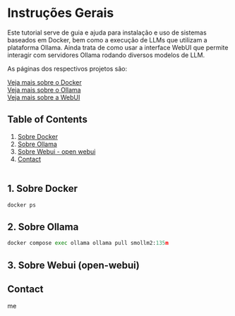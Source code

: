 # Instruções Gerais

Este tutorial serve de guia e ajuda para instalação e uso de sistemas  baseados em Docker,
bem como a execução de LLMs que utilizam a plataforma Ollama.
Ainda trata de como usar a interface WebUI que permite interagir com servidores Ollama rodando
diversos modelos de LLM.

As páginas dos respectivos projetos são:


[Veja mais sobre o Docker](docker.md)<br>
[Veja mais sobre o Ollama](ollama.md)<br>
[Veja mais sobre a WebUI](webui.md)<br>


## Table of Contents
1. [Sobre Docker](#docker)
2. [Sobre Ollama](#ollama)
3. [Sobre Webui - open webui](#webui)
4. [Contact](#contact)
<br><br>

<a name="docker"></a>
## 1. Sobre Docker

```python 
docker ps
``` 


<a name="ollama"></a>
## 2. Sobre Ollama

``` python
docker compose exec ollama ollama pull smollm2:135m
```




<a name="webui"></a>
## 3. Sobre Webui (open-webui)





<a name="contact"></a>
## Contact
me
